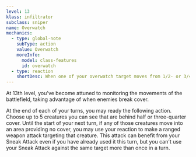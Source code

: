 ```yaml
---
level: 13
klass: infiltrator
subclass: sniper
name: Overwatch
mechanics:
  - type: global-note
    subType: action
    value: Overwatch
    moreInfo:
      model: class-features
      id: overwatch
  - type: reaction
    shortDesc: When one of your overwatch target moves from 1/2- or 3/4-cover, make a ranged weapon attack. The attack benefits from your Sneak Attack if you have not used sneak attack on the target this turn.
---
```

At 13th level, you've become attuned to monitoring the movements of the battlefield, taking advantage of
when enemies break cover.

At the end of each of your turns, you may ready the following action. Choose up to 5 creatures you can see that are behind
half or three-quarter cover. Until the start of your next turn, if any of those creatures move into an area providing
no cover, you may use your reaction to make a ranged weapon attack targeting that creature. This attack can benefit from
your Sneak Attack even if you have already used it this turn, but you can't use your Sneak Attack against the same target
more than once in a turn.
